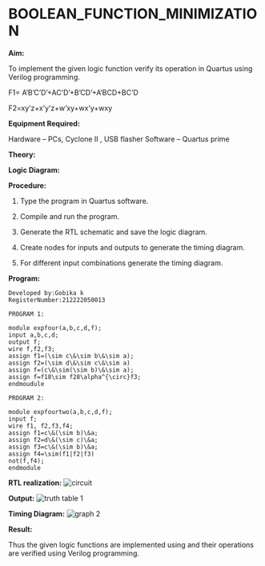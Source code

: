 # BOOLEAN_FUNCTION_MINIMIZATION

**Aim:**

To implement the given logic function verify its operation in Quartus using Verilog programming.

F1= A’B’C’D’+AC’D’+B’CD’+A’BCD+BC’D 

F2=xy’z+x’y’z+w’xy+wx’y+wxy

**Equipment Required:**

Hardware – PCs, Cyclone II , USB flasher
Software – Quartus prime

**Theory:**

**Logic Diagram:**

**Procedure:**

1.	Type the program in Quartus software.

2.	Compile and run the program.

3.	Generate the RTL schematic and save the logic diagram.

4.	Create nodes for inputs and outputs to generate the timing diagram.

5.	For different input combinations generate the timing diagram.


**Program:**
```
Developed by:Gobika k 
RegisterNumber:212222050013

PROGRAM 1:

module expfour(a,b,c,d,f);
input a,b,c,d;
output f;
wire f,f2,f3;
assign f1=(\sim c\&\sim b\&\sim a);
assign f2=(\sim d\&\sim c\&\sim a)
assign f=(c\&\sim(\sim b)\&\sim a);
assign f=f18\sim f28\alpha^{\circ}f3;
endmoudule

PROGRAM 2:

module expfourtwo(a,b,c,d,f);
input f;
wire f1, f2,f3,f4;
assign f1=c\&(\sim b)\&a;
assign f2=d\&(\sim c)\&a;
assign f3=c\&(\sim b)\&a;
assign f4=\sim(f1|f2|f3)
not(f,f4);
endmodule
```

**RTL realization:**
![circuit](https://github.com/Gobikakannan/BOOLEAN_FUNCTION_MINIMIZATION/assets/163496346/3d0b21e3-31f8-48a3-8ee6-fa4bc0f834f0)


**Output:**
![truth table 1](https://github.com/Gobikakannan/BOOLEAN_FUNCTION_MINIMIZATION/assets/163496346/b80727f3-3673-4010-bc92-b04f68c6ab6a)


**Timing Diagram:**
![graph 2](https://github.com/Gobikakannan/BOOLEAN_FUNCTION_MINIMIZATION/assets/163496346/b216b22f-8988-4c6b-bbe3-b8e2cea7ab8e)

**Result:**

Thus the given logic functions are implemented using and their operations are verified using Verilog programming.


